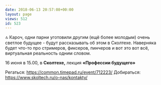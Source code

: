 ```yaml
---
date: 2018-06-13 20:57:08+00:00
layout: page
views: 512
id: 523
---
```


🔝 Кароч, одни парни уготовили другим (ещё более молодым) очень светлое будущее - будут рассказывать об этом в Сколтехе. Наверняка будет что-то про стримеров, фиксеров, пинчеров и вот это вот всё, виртуальная реальность одним словом.

16 июня в 15.00, в **Сколтехе,** лекция **«Профессии будущего»**

Регаться: https://common.timepad.ru/event/712223/
Добираться: https://www.skoltech.ru/o-nas/kontakty/



